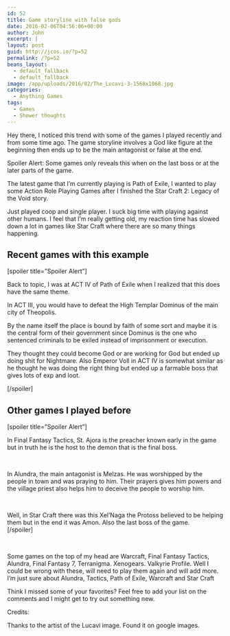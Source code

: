 ```yaml
---
id: 52
title: Game storyline with false gods
date: 2016-02-06T04:56:06+00:00
author: John
excerpt: |
layout: post
guid: http://jcos.io/?p=52
permalink: /?p=52
beans_layout:
  - default_fallback
  - default_fallback
image: /app/uploads/2016/02/The_Lucavi-3-1568x1068.jpg
categories:
  - Anything Games
tags:
  - Games
  - Shower thoughts
---
```

Hey there, I noticed this trend with some of the games I played recently and from some time ago. The game storyline involves a God like figure at the beginning then ends up to be the main antagonist or false at the end.

Spoiler Alert: Some games only reveals this when on the last boss or at the later parts of the game.

The latest game that I&#8217;m currently playing is Path of Exile, I wanted to play some Action Role Playing Games after I finished the Star Craft 2: Legacy of the Void story.

Just played coop and single player. I suck big time with playing against other humans. I feel that I&#8217;m really getting old, my reaction time has slowed down a lot in games like Star Craft where there are so many things happening.

## Recent games with this example

[spoiler title=&#8221;Spoiler Alert&#8221;]

Back to topic, I was at ACT IV of Path of Exile when I realized that this does have the same theme.

In ACT III, you would have to defeat the High Templar Dominus of the main city of Theopolis.

By the name itself the place is bound by faith of some sort and maybe it is the central form of their government since Dominus is the one who sentenced criminals to be exiled instead of imprisonment or execution.

They thought they could become God or are working for God but ended up doing shit for Nightmare. Also Emperor Voll in ACT IV is somewhat similar as he thought he was doing the right thing but ended up a farmable boss that gives lots of exp and loot.

[/spoiler]

## Other games I played before

[spoiler title=&#8221;Spoiler Alert&#8221;]

In Final Fantasy Tactics, St. Ajora is the preacher known early in the game but in truth he is the host to the demon that is the final boss.

&nbsp;

In Alundra, the main antagonist is Melzas. He was worshipped by the people in town and was praying to him. Their prayers gives him powers and the village priest also helps him to deceive the people to worship him.

&nbsp;

Well, in Star Craft there was this Xel&#8217;Naga the Protoss believed to be helping them but in the end it was Amon. Also the last boss of the game.  
[/spoiler]

&nbsp;

Some games on the top of my head are Warcraft, Final Fantasy Tactics, Alundra, Final Fantasy 7, Terranigma. Xenogears. Valkyrie Profile. Well I could be wrong with these, will need to play them again and will add more. I&#8217;m just sure about Alundra, Tactics, Path of Exile, Warcraft and Star Craft

Think I missed some of your favorites? Feel free to add your list on the comments and I might get to try out something new.

Credits:

Thanks to the artist of the Lucavi image. Found it on google images.
